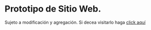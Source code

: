 # Prototipo de Sitio Web.
Sujeto a modificación y agregación.
Si decea visitarlo haga [click aquí](http://eduardo-riera.github.io)
